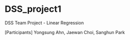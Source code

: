 # DSS_project1
DSS Team Project - Linear Regression

[Participants] Yongsung Ahn, Jaewan Choi, Sanghun Park
